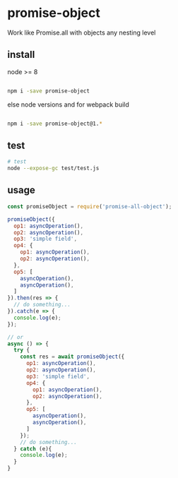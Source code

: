 # promise-object

Work like Promise.all with objects any nesting level
## install

node >= 8

```bash

npm i -save promise-object

```

else node versions and for webpack build

```bash

npm i -save promise-object@1.*

```

## test

```bash
# test
node --expose-gc test/test.js

```
## usage

```javascript
const promiseObject = require('promise-all-object');

promiseObject({
  op1: asyncOperation(),
  op2: asyncOperation(),
  op3: 'simple field',
  op4: {
    op1: asyncOperation(),
    op2: asyncOperation(),
  },
  op5: [
    asyncOperation(),
    asyncOperation(),
  ]
}).then(res => {
  // do something...
}).catch(e => {
  console.log(e);
});

// or
async () => {
  try {
    const res = await promiseObject({
      op1: asyncOperation(),
      op2: asyncOperation(),
      op3: 'simple field',
      op4: {
        op1: asyncOperation(),
        op2: asyncOperation(),
      },
      op5: [
        asyncOperation(),
        asyncOperation(),
      ]
    });
    // do something...
  } catch (e){
    console.log(e);
  }
}

```
